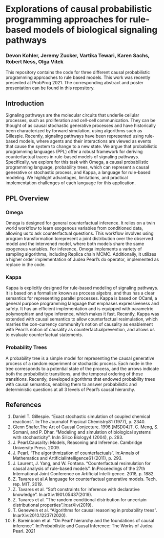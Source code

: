 
# Explorations of causal probabilistic programming approaches for rule-based models of biological signaling pathways

### Devon Kohler, Jeremy Zucker, Vartika Tewari, Karen Sachs, Robert Ness, Olga Vitek

This repository contains the code for three different causal probabilistic programming approaches to rule based models. This work was recently presented at ProbProg 2021. The corresponding abstract and poster presentation can be found in this repository.

## Introduction

Signaling pathways are the molecular circuits that underlie cellular processes, such as proliferation and cell-cell communication. They can be thought of as causal stochastic generative processes and have historically been characterized by forward simulation, using algorithms such as Gillespie. Recently, signaling pathways have been represented using rule-based models, where agents and their interactions are viewed as events that cause the system to change to a new state.  We argue that probabilistic programming languages (PPL) offer a robust framework for deriving counterfactual traces in rule-based models of signaling pathways. Specifically, we explore for this task with Omega, a causal probabilistic programming language, probability trees, which can represent a causal generative or stochastic process, and Kappa, a language for rule-based modeling. We highlight advantages, limitations, and practical implementation challenges of each language for this application.

## PPL Overview

### Omega

Omega is designed for general counterfactual inference. It relies on a twin world workflow to learn exogenous variables from conditioned data, allowing us to ask counterfactual questions. This  workflow  involves  using  program  transformation  torepresent a joint distribution over the observed model and the intervened model, where both models share the same exogenous variables. For inference, Omega implements a variety of sampling algorithms, including Replica chain MCMC. Additionally, it utilizes a higher order  implementation of Judea Pearl’s do operator, implemented as replace in the code.

### Kappa

Kappa is explicitly designed for rule-based modeling of signaling pathways. It is based on a formalism known as process algebra, and thus has a clear semantics for representing parallel processes. Kappa is based on OCaml, a general purpose programming language that emphases expressiveness and safety. It has an efficient implementation and is equipped with parametric polymorphism and type inference, which makes it fast. Recently, Kappa was extended with causal semantics to allow counterfactual resimulation, which marries the con-currency community’s notion of causality as enablement with Pearl’s notion of causality as counterfactualprevention, and allows us to evaluate counterfactual statements.

### Probability Trees

A probability tree is a simple model for representing the causal generative process of a random experiment or stochastic process.  Each node in the tree corresponds to a potential state of the process, and the arrows indicate both the probabilistic transitions, and the temporal ordering of those transitions. Recently, developed algorithms that endowed probability trees with causal semantics, enabling them to answer probabilistic and deterministic questions at all 3 levels of Pearl’s causal hierarchy.

## References
1. Daniel T. Gillespie. “Exact stochastic simulation of coupled chemical reactions”. In:The Journalof Physical Chemistry81 (1977), p. 2340.
2. Glenn Shafer.The Art of Causal Conjecture. 1996.[MSD04]T.  C.  Meng,  S.  Somani,  and  P.  Dhar.  “Modeling  and  simulation  of  biological  systems  with stochasticity”. In:In Silico Biology4 (2004), p. 293.
3. J. Pearl.Causality: Models, Reasoning and Inference. Cambridge University Press, 2009.
4. J. Pearl. “The algorithmization of counterfactuals”. In:Annals  of  Mathematics  and  ArtificialIntelligence61 (2011), p. 293.
5. J. Laurent, J. Yang, and W. Fontana. “Counterfactual resimulation for causal analysis of rule-based models”. In:Proceedings of the 27th International Joint Conference on Artificial Intelli-gence. 2018, p. 1882.
6. Z. Tavares et al.A language for counterfactual generative models. Tech. rep. MIT, 2019.
7. Z. Tavares et al. “Soft constraints for inference with declarative knowledge”. In:arXiv:1901.05437(2019).
8. Z. Tavares et al. “The random conditional distribution for uncertain distributional properties”.In:arXiv(2019).
9. T. Genewein et al. “Algorithms for causal reasoning in probability trees”. In:arXiv:2010.12237(2020).
10. E. Bareinboim et al. “On Pearl’ hierarchy and the foundations of causal inference”. In:Probabilistic and Causal Inference: The Works of Judea Pearl. 2021
